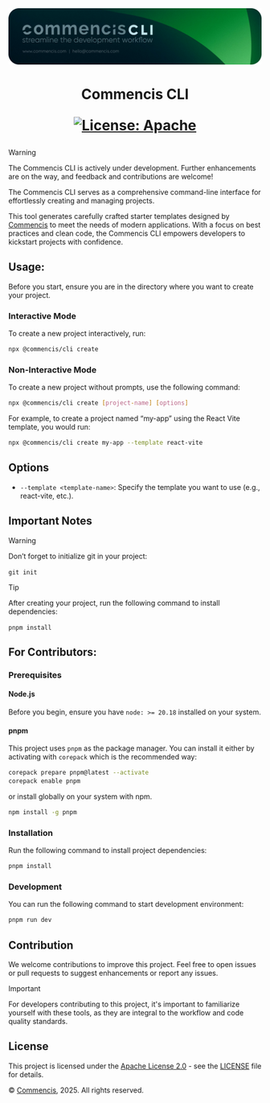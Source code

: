 <picture>
  <source media="(max-width: 400px)" srcset="./assets/commencis-cli-logo-mobile.png">
  <img src="./assets/commencis-cli-logo.png" alt="Commencis CLI Logo">
</picture>

<h1 align="center">
  Commencis CLI

[![License: Apache](https://img.shields.io/badge/License-Apache2.0-300E77.svg)](LICENSE)

</h1>

> [!WARNING]
> The Commencis CLI is actively under development. Further enhancements are on the way, and feedback and contributions are welcome!

The Commencis CLI serves as a comprehensive command-line interface for effortlessly creating and managing projects.

This tool generates carefully crafted starter templates designed by [Commencis](https://www.commencis.com/) to meet the needs of modern applications. With a focus on best practices and clean code, the Commencis CLI empowers developers to kickstart projects with confidence.

## Usage:

Before you start, ensure you are in the directory where you want to create your project.

### Interactive Mode

To create a new project interactively, run:

```bash
npx @commencis/cli create
```

### Non-Interactive Mode

To create a new project without prompts, use the following command:

```bash
npx @commencis/cli create [project-name] [options]
```

For example, to create a project named “my-app” using the React Vite template, you would run:

```bash
npx @commencis/cli create my-app --template react-vite
```

## Options

- `--template <template-name>`: Specify the template you want to use (e.g., react-vite, etc.).

## Important Notes

> [!WARNING]
> Don’t forget to initialize git in your project:
>
> `git init`

> [!TIP]
> After creating your project, run the following command to install dependencies:
>
> `pnpm install`

## For Contributors:

### Prerequisites

#### Node.js

Before you begin, ensure you have `node: >= 20.18` installed on your system.

#### pnpm

This project uses `pnpm` as the package manager. You can install it either by activating with `corepack` which is the recommended way:

```bash
corepack prepare pnpm@latest --activate
corepack enable pnpm
```

or install globally on your system with npm.

```bash
npm install -g pnpm
```

### Installation

Run the following command to install project dependencies:

```bash
pnpm install
```

### Development

You can run the following command to start development environment:

```bash
pnpm run dev
```

## Contribution

We welcome contributions to improve this project. Feel free to open issues or pull requests to suggest enhancements or report any issues.

> [!IMPORTANT]
> For developers contributing to this project, it's important to familiarize yourself with these tools, as they are integral to the workflow and code quality standards.

## License

This project is licensed under the [Apache License 2.0](https://opensource.org/licenses/Apache-2.0) - see the [LICENSE](./LICENSE) file for details.

© [Commencis](https://www.commencis.com/), 2025. All rights reserved.
